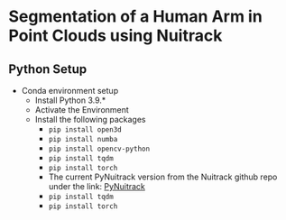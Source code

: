 # Segmentation of a Human Arm in Point Clouds using Nuitrack

## Python Setup 
- Conda environment setup
    - Install Python 3.9.*
    - Activate the Environment 
    - Install the following packages
        - `pip install open3d`
        - `pip install numba`
        - `pip install opencv-python`
        - `pip install tqdm`
        - `pip install torch`
        - The current PyNuitrack version from the Nuitrack github repo under the link: [PyNuitrack](https://github.com/3DiVi/nuitrack-sdk/tree/master/PythonNuitrack-beta)
        - `pip install tqdm`
        - `pip install torch`
